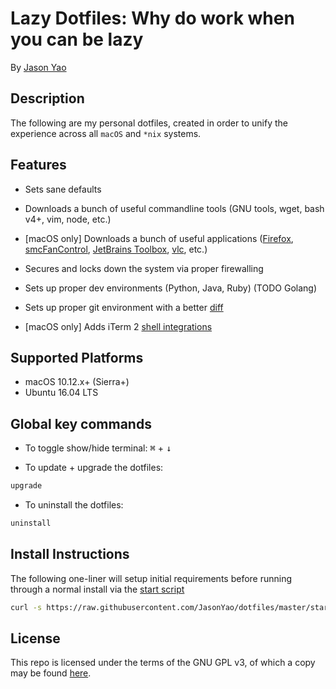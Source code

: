 # Lazy Dotfiles: Why do work when you can be lazy
By [Jason Yao](https://github.com/JasonYao/)

## Description
The following are my personal dotfiles,
created in order to unify the experience
across all `macOS` and `*nix` systems.

## Features
- Sets sane defaults
- Downloads a bunch of useful commandline tools (GNU tools, wget, bash v4+, vim, node, etc.)
- [macOS only] Downloads a bunch of useful applications ([Firefox](https://www.mozilla.org/en-US/firefox/),  [smcFanControl](https://www.eidac.de/), [JetBrains Toolbox](https://www.jetbrains.com/toolbox/), [vlc](https://www.videolan.org/vlc/index.html), etc.)

- Secures and locks down the system via proper firewalling
- Sets up proper dev environments (Python, Java, Ruby) (TODO Golang)
- Sets up proper git environment with a better [diff](https://github.com/so-fancy/diff-so-fancy)
- [macOS only] Adds iTerm 2 [shell integrations](https://www.iterm2.com/documentation-shell-integration.html)

## Supported Platforms
- macOS 10.12.x+ (Sierra+)
- Ubuntu 16.04 LTS

## Global key commands
- To toggle show/hide terminal:
<kbd>⌘</kbd> + <kbd>↓</kbd>

- To update + upgrade the dotfiles:
```sh
upgrade
```

- To uninstall the dotfiles:
```sh
uninstall
```

## Install Instructions
The following one-liner will setup
initial requirements before running
through a normal install via the [start script](start.sh)

```sh
curl -s https://raw.githubusercontent.com/JasonYao/dotfiles/master/start | bash
```

## License
This repo is licensed under the terms of the
GNU GPL v3, of which a copy may be found [here](LICENSE).

